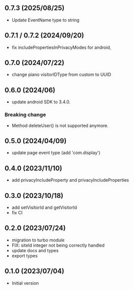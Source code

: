 ## 0.7.3 (2025/08/25)

- Update EventName type to string

## 0.7.1 / 0.7.2 (2024/09/20)

- fix includePropertiesInPrivacyModes for android,

## 0.7.0 (2024/07/22)

- change piano visitorIDType from custom to UUID

## 0.6.0 (2024/06)

- update android SDK to 3.4.0.

### Breaking change  

- Method deleteUser() is not supported anymore.

## 0.5.0 (2024/04/09)

- update page event type (add 'com.display')

## 0.4.0 (2023/11/10)

- add privacyIncludeProperty and privacyIncludeProperties

## 0.3.0 (2023/10/18)

- add setVisitorId and getVisitorId
- fix CI

## 0.2.0 (2023/07/24)

- migration to turbo module
- FIX: siteId integer not being correctly handled
- update docs and types
- export types

## 0.1.0 (2023/07/04)

- Initial version
